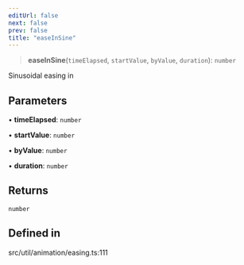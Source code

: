 ```yaml
---
editUrl: false
next: false
prev: false
title: "easeInSine"
---
```


> **easeInSine**(`timeElapsed`, `startValue`, `byValue`, `duration`): `number`

Sinusoidal easing in

## Parameters

• **timeElapsed**: `number`

• **startValue**: `number`

• **byValue**: `number`

• **duration**: `number`

## Returns

`number`

## Defined in

src/util/animation/easing.ts:111
